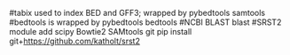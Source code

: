 #tabix used to index BED and GFF3; wrapped by pybedtools
samtools
#bedtools is wrapped by pybedtools
bedtools
#NCBI BLAST
blast
#SRST2
module add scipy Bowtie2 SAMtools git
pip install git+https://github.com/katholt/srst2
